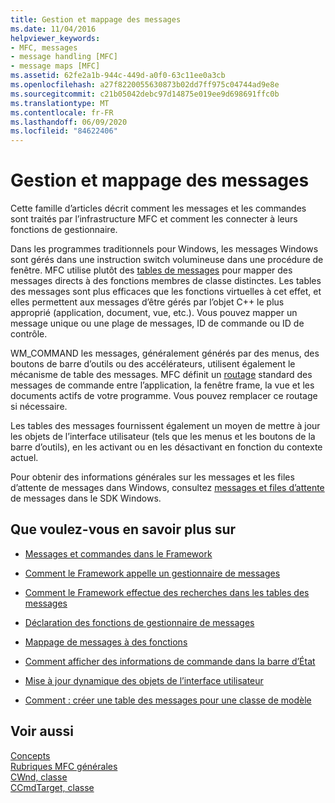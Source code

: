 ```yaml
---
title: Gestion et mappage des messages
ms.date: 11/04/2016
helpviewer_keywords:
- MFC, messages
- message handling [MFC]
- message maps [MFC]
ms.assetid: 62fe2a1b-944c-449d-a0f0-63c11ee0a3cb
ms.openlocfilehash: a27f8220055630873b02dd7ff975c04744ad9e8e
ms.sourcegitcommit: c21b05042debc97d14875e019ee9d698691ffc0b
ms.translationtype: MT
ms.contentlocale: fr-FR
ms.lasthandoff: 06/09/2020
ms.locfileid: "84622406"
---
```

# <a name="message-handling-and-mapping"></a>Gestion et mappage des messages

Cette famille d’articles décrit comment les messages et les commandes sont traités par l’infrastructure MFC et comment les connecter à leurs fonctions de gestionnaire.

Dans les programmes traditionnels pour Windows, les messages Windows sont gérés dans une instruction switch volumineuse dans une procédure de fenêtre. MFC utilise plutôt des [tables de messages](message-categories.md) pour mapper des messages directs à des fonctions membres de classe distinctes. Les tables des messages sont plus efficaces que les fonctions virtuelles à cet effet, et elles permettent aux messages d’être gérés par l’objet C++ le plus approprié (application, document, vue, etc.). Vous pouvez mapper un message unique ou une plage de messages, ID de commande ou ID de contrôle.

WM_COMMAND les messages, généralement générés par des menus, des boutons de barre d’outils ou des accélérateurs, utilisent également le mécanisme de table des messages. MFC définit un [routage](command-routing.md) standard des messages de commande entre l’application, la fenêtre frame, la vue et les documents actifs de votre programme. Vous pouvez remplacer ce routage si nécessaire.

Les tables des messages fournissent également un moyen de mettre à jour les objets de l’interface utilisateur (tels que les menus et les boutons de la barre d’outils), en les activant ou en les désactivant en fonction du contexte actuel.

Pour obtenir des informations générales sur les messages et les files d’attente de messages dans Windows, consultez [messages et files d’attente](/windows/win32/winmsg/messages-and-message-queues) de messages dans le SDK Windows.

## <a name="what-do-you-want-to-know-more-about"></a>Que voulez-vous en savoir plus sur

- [Messages et commandes dans le Framework](messages-and-commands-in-the-framework.md)

- [Comment le Framework appelle un gestionnaire de messages](how-the-framework-calls-a-handler.md)

- [Comment le Framework effectue des recherches dans les tables des messages](how-the-framework-searches-message-maps.md)

- [Déclaration des fonctions de gestionnaire de messages](declaring-message-handler-functions.md)

- [Mappage de messages à des fonctions](reference/mapping-messages-to-functions.md)

- [Comment afficher des informations de commande dans la barre d’État](how-to-display-command-information-in-the-status-bar.md)

- [Mise à jour dynamique des objets de l’interface utilisateur](how-to-update-user-interface-objects.md)

- [Comment : créer une table des messages pour une classe de modèle](how-to-create-a-message-map-for-a-template-class.md)

## <a name="see-also"></a>Voir aussi

[Concepts](mfc-concepts.md)<br/>
[Rubriques MFC générales](general-mfc-topics.md)<br/>
[CWnd, classe](reference/cwnd-class.md)<br/>
[CCmdTarget, classe](reference/ccmdtarget-class.md)
